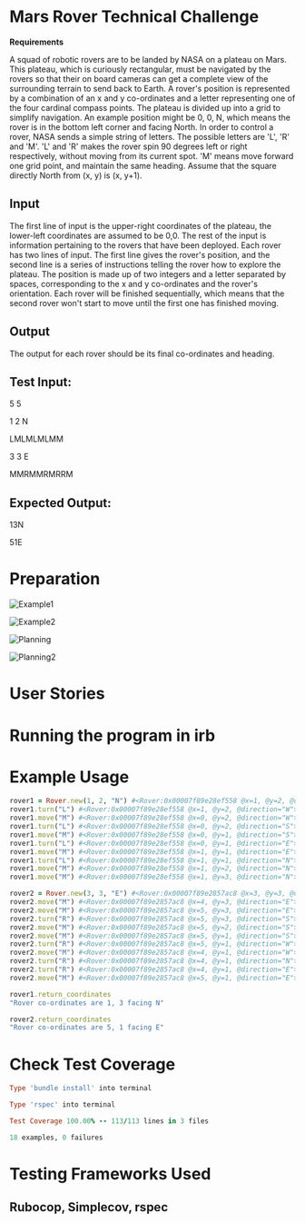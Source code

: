 # Mars Rover Technical Challenge

**Requirements**

A squad of robotic rovers are to be landed by NASA on a plateau on Mars. This plateau, which is curiously rectangular, must be navigated by the rovers so that their on board cameras can get a complete view of the surrounding terrain to send back to Earth. A rover's position is represented by a combination of an x and y co-ordinates and a letter representing one of the four cardinal compass points. The plateau is divided up into a grid to simplify navigation. An example position might be 0, 0, N, which means the rover is in the bottom left corner and facing North. In order to control a rover, NASA sends a simple string of letters. The possible letters are 'L', 'R' and 'M'. 'L' and 'R' makes the rover spin 90 degrees left or right respectively, without moving from its current spot. 'M' means move forward one grid point, and maintain the same heading. Assume that the square directly North from (x, y) is (x, y+1).

## **Input**

The first line of input is the upper-right coordinates of the plateau, the lower-left coordinates are assumed to be 0,0. The rest of the input is information pertaining to the rovers that have been deployed. Each rover has two lines of input. The first line gives the rover's position, and the second line is a series of instructions telling the rover how to explore the plateau. The position is made up of two integers and a letter separated by spaces, corresponding to the x and y co-ordinates and the rover's orientation. Each rover will be finished sequentially, which means that the second rover won't start to move until the first one has finished moving.

## **Output**

The output for each rover should be its final co-ordinates and heading.

## **Test Input:**

5 5

1 2 N

LMLMLMLMM

3 3 E

MMRMMRMRRM

## **Expected Output:**

13N

51E

# Preparation

![Example1](assets/Example1.jpg)

![Example2](assets/Example2.jpg)

![Planning](assets/Planning.jpg)

![Planning2](assets/Planning2.jpg)

# User Stories

# Running the program in irb

# Example Usage

```ruby
rover1 = Rover.new(1, 2, "N") #<Rover:0x00007f89e28ef558 @x=1, @y=2, @direction="N">
rover1.turn("L") #<Rover:0x00007f89e28ef558 @x=1, @y=2, @direction="W">
rover1.move("M") #<Rover:0x00007f89e28ef558 @x=0, @y=2, @direction="W">
rover1.turn("L") #<Rover:0x00007f89e28ef558 @x=0, @y=2, @direction="S">
rover1.move("M") #<Rover:0x00007f89e28ef558 @x=0, @y=1, @direction="S">
rover1.turn("L") #<Rover:0x00007f89e28ef558 @x=0, @y=1, @direction="E">
rover1.move("M") #<Rover:0x00007f89e28ef558 @x=1, @y=1, @direction="E">
rover1.turn("L") #<Rover:0x00007f89e28ef558 @x=1, @y=1, @direction="N">
rover1.move("M") #<Rover:0x00007f89e28ef558 @x=1, @y=2, @direction="N">
rover1.move("M") #<Rover:0x00007f89e28ef558 @x=1, @y=3, @direction="N">

rover2 = Rover.new(3, 3, "E") #<Rover:0x00007f89e2857ac8 @x=3, @y=3, @direction="E">
rover2.move("M") #<Rover:0x00007f89e2857ac8 @x=4, @y=3, @direction="E">
rover2.move("M") #<Rover:0x00007f89e2857ac8 @x=5, @y=3, @direction="E">
rover2.turn("R") #<Rover:0x00007f89e2857ac8 @x=5, @y=3, @direction="S">
rover2.move("M") #<Rover:0x00007f89e2857ac8 @x=5, @y=2, @direction="S">
rover2.move("M") #<Rover:0x00007f89e2857ac8 @x=5, @y=1, @direction="S">
rover2.turn("R") #<Rover:0x00007f89e2857ac8 @x=5, @y=1, @direction="W">
rover2.move("M") #<Rover:0x00007f89e2857ac8 @x=4, @y=1, @direction="W">
rover2.turn("R") #<Rover:0x00007f89e2857ac8 @x=4, @y=1, @direction="N">
rover2.turn("R") #<Rover:0x00007f89e2857ac8 @x=4, @y=1, @direction="E">
rover2.move("M") #<Rover:0x00007f89e2857ac8 @x=5, @y=1, @direction="E">

rover1.return_coordinates
"Rover co-ordinates are 1, 3 facing N"

rover2.return_coordinates
"Rover co-ordinates are 5, 1 facing E"
```

# Check Test Coverage

```ruby
Type 'bundle install' into terminal

Type 'rspec' into terminal

Test Coverage 100.00% -- 113/113 lines in 3 files

18 examples, 0 failures
```

# Testing Frameworks Used

## Rubocop, Simplecov, rspec
